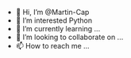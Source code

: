 - 👋 Hi, I’m @Martin-Cap
- 👀 I’m interested Python
- 🌱 I’m currently learning ...
- 💞️ I’m looking to collaborate on ...
- 📫 How to reach me ...

<!---
Martin-Cap/Martin-Cap is a ✨ special ✨ repository because its `README.md` (this file) appears on your GitHub profile.
You can click the Preview link to take a look at your changes.
--->
